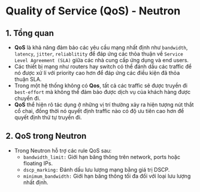 # Quality of Service (QoS) - Neutron
## 1. Tổng quan
- **QoS** là khả năng đảm bảo các yêu cầu mạng nhất định như `bandwidth`, `latency`, `jitter`, `reliablitity` để đáp ứng các thỏa thuận về `Service Level Agreement (SLA)` giữa các nhà cung cấp ứng dụng và end users.
- Các thiết bị mạng như routers hay switch có thể đánh dấu các traffic để nó được xử lí với priority cao hơn để đáp ứng các điều kiện đã thỏa thuận SLA.
- Trong một hệ thống không có **Qos**, tất cả các traffic sẽ được truyền đi `best-effort` mà không thể đảm bảo được dịch vụ của khách hàng được chuyển đi.
- **QoS** thể hiện rõ tác dụng ở những vị trí thường xảy ra hiện tượng nút thắt cổ chai, đồng thời nó quyết định traffic nào có độ ưu tiên cao hơn để quyết định thứ tự truyền đi.

## 2. QoS trong Neutron
- Trong Neutron hỗ trợ các rule QoS sau:
  + `bandwidth_limit:` Giới hạn băng thông trên network, ports hoặc floating IPs.
  + `dscp_marking:` Đánh dấu lưu lượng mạng bằng giá trị DSCP.
  + `minimum_bandwidth:` Giới hạn băng thông tối đa đối với loại lưu lượng nhất định.